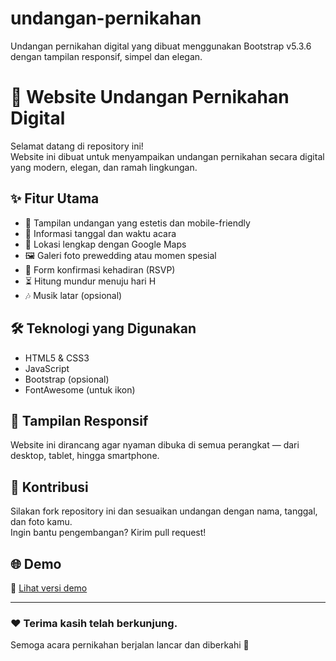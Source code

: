 # undangan-pernikahan
Undangan pernikahan digital yang dibuat menggunakan Bootstrap v5.3.6 dengan tampilan responsif, simpel dan elegan.
# 💍 Website Undangan Pernikahan Digital

Selamat datang di repository ini!  
Website ini dibuat untuk menyampaikan undangan pernikahan secara digital yang modern, elegan, dan ramah lingkungan.

## ✨ Fitur Utama

- 💌 Tampilan undangan yang estetis dan mobile-friendly  
- 📅 Informasi tanggal dan waktu acara  
- 📍 Lokasi lengkap dengan Google Maps  
- 🖼️ Galeri foto prewedding atau momen spesial  
- 📝 Form konfirmasi kehadiran (RSVP)  
- ⏳ Hitung mundur menuju hari H  
- 🎶 Musik latar (opsional)


## 🛠️ Teknologi yang Digunakan

- HTML5 & CSS3  
- JavaScript  
- Bootstrap (opsional)  
- FontAwesome (untuk ikon)

## 📱 Tampilan Responsif

Website ini dirancang agar nyaman dibuka di semua perangkat — dari desktop, tablet, hingga smartphone.

## 🤝 Kontribusi

Silakan fork repository ini dan sesuaikan undangan dengan nama, tanggal, dan foto kamu.  
Ingin bantu pengembangan? Kirim pull request!

## 🌐 Demo

🔗 [Lihat versi demo](https://kayissun.github.io/undangan-pernikahan/)

---

### ❤️ Terima kasih telah berkunjung.  
Semoga acara pernikahan berjalan lancar dan diberkahi 🌸

